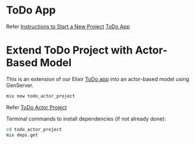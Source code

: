 # ToDo App
Refer [Instructions to Start a New Project](/Start-New-Project.md)
[ToDo App](/todo_project/)


# Extend ToDo Project with Actor-Based Model
This is an extension of our Elixir [ToDo app](/todo_project/) into an actor-based model using GenServer. 

```sh
mix new todo_actor_project
```

Refer [ToDo Actor Project](/todo_actor_project/)

Terminal commands to install dependencies (if not already done):
```sh
cd todo_actor_project
mix deps.get
```